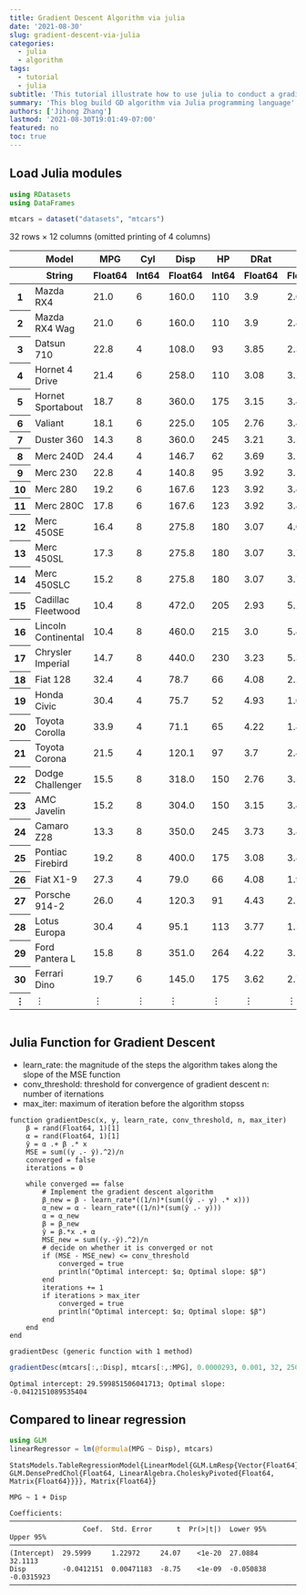 ```yaml
---
title: Gradient Descent Algorithm via julia
date: '2021-08-30'
slug: gradient-descent-via-julia
categories:
  - julia
  - algorithm
tags:
  - tutorial
  - julia
subtitle: 'This tutorial illustrate how to use julia to conduct a gradient descent algorithm'
summary: 'This blog build GD algorithm via Julia programming language'
authors: ['Jihong Zhang']
lastmod: '2021-08-30T19:01:49-07:00'
featured: no
toc: true
---
```


## Load Julia modules
```julia
using RDatasets
using DataFrames
```


```julia
mtcars = dataset("datasets", "mtcars")
```




<div class="data-frame"><p>32 rows × 12 columns (omitted printing of 4 columns)</p><table class="data-frame"><thead><tr><th></th><th>Model</th><th>MPG</th><th>Cyl</th><th>Disp</th><th>HP</th><th>DRat</th><th>WT</th><th>QSec</th></tr><tr><th></th><th title="String">String</th><th title="Float64">Float64</th><th title="Int64">Int64</th><th title="Float64">Float64</th><th title="Int64">Int64</th><th title="Float64">Float64</th><th title="Float64">Float64</th><th title="Float64">Float64</th></tr></thead><tbody><tr><th>1</th><td>Mazda RX4</td><td>21.0</td><td>6</td><td>160.0</td><td>110</td><td>3.9</td><td>2.62</td><td>16.46</td></tr><tr><th>2</th><td>Mazda RX4 Wag</td><td>21.0</td><td>6</td><td>160.0</td><td>110</td><td>3.9</td><td>2.875</td><td>17.02</td></tr><tr><th>3</th><td>Datsun 710</td><td>22.8</td><td>4</td><td>108.0</td><td>93</td><td>3.85</td><td>2.32</td><td>18.61</td></tr><tr><th>4</th><td>Hornet 4 Drive</td><td>21.4</td><td>6</td><td>258.0</td><td>110</td><td>3.08</td><td>3.215</td><td>19.44</td></tr><tr><th>5</th><td>Hornet Sportabout</td><td>18.7</td><td>8</td><td>360.0</td><td>175</td><td>3.15</td><td>3.44</td><td>17.02</td></tr><tr><th>6</th><td>Valiant</td><td>18.1</td><td>6</td><td>225.0</td><td>105</td><td>2.76</td><td>3.46</td><td>20.22</td></tr><tr><th>7</th><td>Duster 360</td><td>14.3</td><td>8</td><td>360.0</td><td>245</td><td>3.21</td><td>3.57</td><td>15.84</td></tr><tr><th>8</th><td>Merc 240D</td><td>24.4</td><td>4</td><td>146.7</td><td>62</td><td>3.69</td><td>3.19</td><td>20.0</td></tr><tr><th>9</th><td>Merc 230</td><td>22.8</td><td>4</td><td>140.8</td><td>95</td><td>3.92</td><td>3.15</td><td>22.9</td></tr><tr><th>10</th><td>Merc 280</td><td>19.2</td><td>6</td><td>167.6</td><td>123</td><td>3.92</td><td>3.44</td><td>18.3</td></tr><tr><th>11</th><td>Merc 280C</td><td>17.8</td><td>6</td><td>167.6</td><td>123</td><td>3.92</td><td>3.44</td><td>18.9</td></tr><tr><th>12</th><td>Merc 450SE</td><td>16.4</td><td>8</td><td>275.8</td><td>180</td><td>3.07</td><td>4.07</td><td>17.4</td></tr><tr><th>13</th><td>Merc 450SL</td><td>17.3</td><td>8</td><td>275.8</td><td>180</td><td>3.07</td><td>3.73</td><td>17.6</td></tr><tr><th>14</th><td>Merc 450SLC</td><td>15.2</td><td>8</td><td>275.8</td><td>180</td><td>3.07</td><td>3.78</td><td>18.0</td></tr><tr><th>15</th><td>Cadillac Fleetwood</td><td>10.4</td><td>8</td><td>472.0</td><td>205</td><td>2.93</td><td>5.25</td><td>17.98</td></tr><tr><th>16</th><td>Lincoln Continental</td><td>10.4</td><td>8</td><td>460.0</td><td>215</td><td>3.0</td><td>5.424</td><td>17.82</td></tr><tr><th>17</th><td>Chrysler Imperial</td><td>14.7</td><td>8</td><td>440.0</td><td>230</td><td>3.23</td><td>5.345</td><td>17.42</td></tr><tr><th>18</th><td>Fiat 128</td><td>32.4</td><td>4</td><td>78.7</td><td>66</td><td>4.08</td><td>2.2</td><td>19.47</td></tr><tr><th>19</th><td>Honda Civic</td><td>30.4</td><td>4</td><td>75.7</td><td>52</td><td>4.93</td><td>1.615</td><td>18.52</td></tr><tr><th>20</th><td>Toyota Corolla</td><td>33.9</td><td>4</td><td>71.1</td><td>65</td><td>4.22</td><td>1.835</td><td>19.9</td></tr><tr><th>21</th><td>Toyota Corona</td><td>21.5</td><td>4</td><td>120.1</td><td>97</td><td>3.7</td><td>2.465</td><td>20.01</td></tr><tr><th>22</th><td>Dodge Challenger</td><td>15.5</td><td>8</td><td>318.0</td><td>150</td><td>2.76</td><td>3.52</td><td>16.87</td></tr><tr><th>23</th><td>AMC Javelin</td><td>15.2</td><td>8</td><td>304.0</td><td>150</td><td>3.15</td><td>3.435</td><td>17.3</td></tr><tr><th>24</th><td>Camaro Z28</td><td>13.3</td><td>8</td><td>350.0</td><td>245</td><td>3.73</td><td>3.84</td><td>15.41</td></tr><tr><th>25</th><td>Pontiac Firebird</td><td>19.2</td><td>8</td><td>400.0</td><td>175</td><td>3.08</td><td>3.845</td><td>17.05</td></tr><tr><th>26</th><td>Fiat X1-9</td><td>27.3</td><td>4</td><td>79.0</td><td>66</td><td>4.08</td><td>1.935</td><td>18.9</td></tr><tr><th>27</th><td>Porsche 914-2</td><td>26.0</td><td>4</td><td>120.3</td><td>91</td><td>4.43</td><td>2.14</td><td>16.7</td></tr><tr><th>28</th><td>Lotus Europa</td><td>30.4</td><td>4</td><td>95.1</td><td>113</td><td>3.77</td><td>1.513</td><td>16.9</td></tr><tr><th>29</th><td>Ford Pantera L</td><td>15.8</td><td>8</td><td>351.0</td><td>264</td><td>4.22</td><td>3.17</td><td>14.5</td></tr><tr><th>30</th><td>Ferrari Dino</td><td>19.7</td><td>6</td><td>145.0</td><td>175</td><td>3.62</td><td>2.77</td><td>15.5</td></tr><tr><th>&vellip;</th><td>&vellip;</td><td>&vellip;</td><td>&vellip;</td><td>&vellip;</td><td>&vellip;</td><td>&vellip;</td><td>&vellip;</td><td>&vellip;</td></tr></tbody></table></div>




```julia
```

## Julia Function for Gradient Descent

- learn_rate: the magnitude of the steps the algorithm takes along the slope of the MSE function
- conv_threshold: threshold for convergence of gradient descent
n: number of iternations
- max_iter: maximum of iteration before the algorithm stopss

```
function gradientDesc(x, y, learn_rate, conv_threshold, n, max_iter)
    β = rand(Float64, 1)[1]
    α = rand(Float64, 1)[1]
    ŷ = α .+ β .* x
    MSE = sum((y .- ŷ).^2)/n
    converged = false
    iterations = 0

    while converged == false
        # Implement the gradient descent algorithm
        β_new = β - learn_rate*((1/n)*(sum((ŷ .- y) .* x)))
        α_new = α - learn_rate*((1/n)*(sum(ŷ .- y)))
        α = α_new
        β = β_new
        ŷ = β.*x .+ α
        MSE_new = sum((y.-ŷ).^2)/n
        # decide on whether it is converged or not
        if (MSE - MSE_new) <= conv_threshold
            converged = true
            println("Optimal intercept: $α; Optimal slope: $β")
        end
        iterations += 1
        if iterations > max_iter
            converged = true
            println("Optimal intercept: $α; Optimal slope: $β")
        end
    end
end
```




    gradientDesc (generic function with 1 method)




```julia
gradientDesc(mtcars[:,:Disp], mtcars[:,:MPG], 0.0000293, 0.001, 32, 2500000)

```

    Optimal intercept: 29.599851506041713; Optimal slope: -0.0412151089535404


## Compared to linear regression
```julia
using GLM
linearRegressor = lm(@formula(MPG ~ Disp), mtcars)
```




    StatsModels.TableRegressionModel{LinearModel{GLM.LmResp{Vector{Float64}}, GLM.DensePredChol{Float64, LinearAlgebra.CholeskyPivoted{Float64, Matrix{Float64}}}}, Matrix{Float64}}
    
    MPG ~ 1 + Disp
    
    Coefficients:
    ───────────────────────────────────────────────────────────────────────────
                      Coef.  Std. Error      t  Pr(>|t|)  Lower 95%   Upper 95%
    ───────────────────────────────────────────────────────────────────────────
    (Intercept)  29.5999     1.22972     24.07    <1e-20  27.0884    32.1113
    Disp         -0.0412151  0.00471183  -8.75    <1e-09  -0.050838  -0.0315923
    ───────────────────────────────────────────────────────────────────────────




```julia

```
